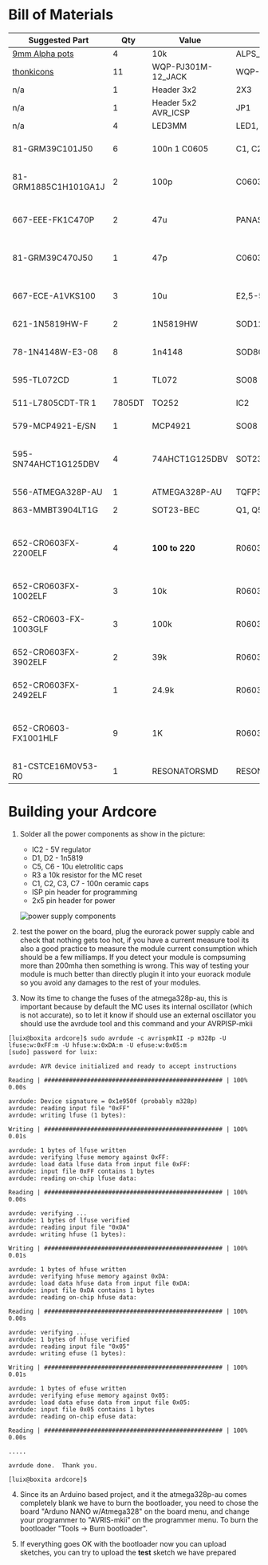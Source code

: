 # Bill of Materials

Suggested Part | Qty | Value | Package | Parts | Description
---------------| --- | ----- | ------- | ----- | ------------
[9mm Alpha pots](https://www.thonk.co.uk/shop/alpha-9mm-pots-dshaft/) | 4 | 10k | ALPS_POT_VERTICAL       
[thonkicons](https://www.thonk.co.uk/shop/3-5mm-jacks/) | 11 | WQP-PJ301M-12_JACK | WQP-PJ301M-12_JACK      
n/a | 1 | Header 3x2 | 2X3 | AVR_ISP | Header 3x2
n/a | 1 | Header 5x2  AVR_ICSP | JP1 | Header 5x2
n/a | 4 | LED3MM | LED1, LED2, LED3, LED4  LED
81-GRM39C101J50 | 6 | 100n 1 C0605 | C1, C2, C3, C7, C27, C28 | CAPACITOR, European symbol
81-GRM1885C1H101GA1J | 2 | 100p | C0603 | C21, C22 | CAPACITOR, American symbol
667-EEE-FK1C470P | 2 | 47u | PANASONIC_D | C25, C30 | POLARIZED CAPACITOR, American symbol
81-GRM39C470J50 | 1 | 47p | C0603 | C29 | CAPACITOR, American symbol
667-ECE-A1VKS100 | 3 | 10u | E2,5-5 | C4, C5, C6 | POLARIZED CAPACITOR, European symbol
621-1N5819HW-F | 2 | 1N5819HW | SOD123 | D1, D2 | DIODE
78-1N4148W-E3-08 | 8 | 1n4148 | SOD80_DO213AA_MINIMELF | D3, D4, D5, D6, D7, D8, D9, D10 | 1N4148 General Purpose Rectifie
595-TL072CD | 1 | TL072 | SO08 | IC10 | OP AMP
511-L7805CDT-TR 1 | 7805DT | TO252 | IC2 | Positive VOLTAGE REGULATOR
579-MCP4921-E/SN | 1 | MCP4921 | SO08 | IC4 
595-SN74AHCT1G125DBV | 4 | 74AHCT1G125DBV | SOT23-5 | IC5, IC7, IC8, IC11 | Single Bus Buffer Gate with 3-State Output
556-ATMEGA328P-AU | 1 | ATMEGA328P-AU | TQFP32-08 | IC6 
863-MMBT3904LT1G | 2 | SOT23-BEC | Q1, Q5 | NPN Transistror
652-CR0603FX-2200ELF | 4 | __100 to 220__ | R0603 | R1, R2, R5, R33 | Resistor for LEDS, so depends on your leds color.
652-CR0603FX-1002ELF | 3 | 10k | R0603 | R3, R6, R7 | RESISTOR, American symbol
652-CR0603-FX-1003GLF | 3 | 100k | R0603 | R4, R13, R56 | RESISTOR, American symbol
652-CR0603FX-3902ELF | 2 | 39k | R0603 | R45, R46 | RESISTOR, American symbol
652-CR0603FX-2492ELF | 1 | 24.9k | R0603 | R50 | RESISTOR, American symbol
652-CR0603-FX1001HLF | 9 | 1K | R0603 | RC1, RC2, RC3, RC4, R32, R34, R38, R43, R55 | RESISTOR, European symbol
81-CSTCE16M0V53-R0 | 1 | RESONATORSMD | RESONATOR-SMD | Y1 | Resonator

# Building your Ardcore

1. Solder all the power components as show in the picture:

   * IC2 - 5V regulator 
   * D1, D2 - 1n5819
   * C5, C6 - 10u eletrolitic caps
   * R3 a 10k resistor for the MC reset
   * C1, C2, C3, C7 - 100n ceramic caps
   * ISP pin header for programming
   * 2x5 pin header for power

   ![power supply components]( images/ardcore-building-0.jpg)

2. test the power on the board, plug the eurorack power supply cable and check that nothing gets too hot, if you have a current measure tool its also a good practice to measure the module current consumption which should be a few milliamps. If you detect your module is compsuming more than 200mha then something is wrong. This way of testing your module is much better than directly plugin it into your euorack module so you avoid any damages to the rest of your modules.

3. Now its time to change the fuses of the atmega328p-au, this is important because by default the MC uses its internal oscillator (which is not accurate), so to let it know if should use an external oscillator you should use the avrdude tool and this command and your AVRPISP-mkii

```
[luix@boxita ardcore]$ sudo avrdude -c avrispmkII -p m328p -U lfuse:w:0xFF:m -U hfuse:w:0xDA:m -U efuse:w:0x05:m
[sudo] password for luix: 

avrdude: AVR device initialized and ready to accept instructions

Reading | ################################################## | 100% 0.00s

avrdude: Device signature = 0x1e950f (probably m328p)
avrdude: reading input file "0xFF"
avrdude: writing lfuse (1 bytes):

Writing | ################################################## | 100% 0.01s

avrdude: 1 bytes of lfuse written
avrdude: verifying lfuse memory against 0xFF:
avrdude: load data lfuse data from input file 0xFF:
avrdude: input file 0xFF contains 1 bytes
avrdude: reading on-chip lfuse data:

Reading | ################################################## | 100% 0.00s

avrdude: verifying ...
avrdude: 1 bytes of lfuse verified
avrdude: reading input file "0xDA"
avrdude: writing hfuse (1 bytes):

Writing | ################################################## | 100% 0.01s

avrdude: 1 bytes of hfuse written
avrdude: verifying hfuse memory against 0xDA:
avrdude: load data hfuse data from input file 0xDA:
avrdude: input file 0xDA contains 1 bytes
avrdude: reading on-chip hfuse data:

Reading | ################################################## | 100% 0.00s

avrdude: verifying ...
avrdude: 1 bytes of hfuse verified
avrdude: reading input file "0x05"
avrdude: writing efuse (1 bytes):

Writing | ################################################## | 100% 0.01s

avrdude: 1 bytes of efuse written
avrdude: verifying efuse memory against 0x05:
avrdude: load data efuse data from input file 0x05:
avrdude: input file 0x05 contains 1 bytes
avrdude: reading on-chip efuse data:

Reading | ################################################## | 100% 0.00s

.....

avrdude done.  Thank you.

[luix@boxita ardcore]$
```

4. Since its an Arduino based project, and it the atmega328p-au comes completely blank we have to burn the bootloader, you need to chose the board "Arduno NANO w/Atmega328" on the board menu, and change your programmer to "AVRIS-mkii" on the programmer menu. To burn the bootloader  "Tools -> Burn bootloader".

5. If everything goes OK with the bootloader now you can upload sketches, you can try to upload the __test__ sketch we have prepared